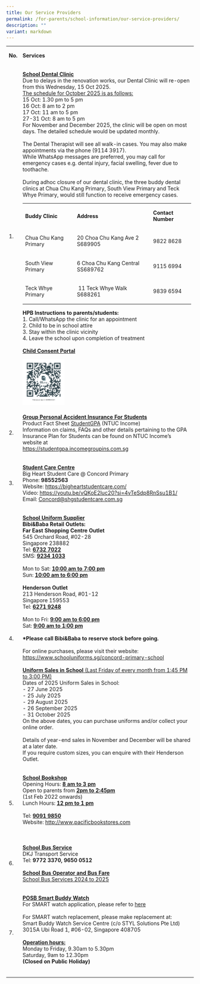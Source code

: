 ```yaml
---
title: Our Service Providers
permalink: /for-parents/school-information/our-service-providers/
description: ""
variant: markdown
---
```

<table style="minWidth: 50px">
<colgroup>
<col>
<col>
</colgroup>
<tbody>
<tr>
<td rowspan="1" colspan="1">
<p><strong>No.</strong>
</p>
</td>
<td rowspan="1" colspan="1">
<p><strong>Services</strong>
</p>
</td>
</tr>
<tr>
<td rowspan="1" colspan="1">
<p>1.</p>
</td>
<td rowspan="1" colspan="1">
<p><strong><u>School Dental Clinic</u></strong>
<br>Due to delays in the renovation works, our Dental Clinic will re-open from this Wednesday, 15 Oct 2025.
	<br><u>The schedule for October 2025 is as follows:</u>
<br>15 Oct: 1.30 pm to 5 pm
<br>16 Oct: 8 am to 2 pm
<br>17 Oct: 11 am to 5 pm
<br>27-31 Oct: 8 am to 5 pm
<br>For November and December 2025, the clinic will be open on most days. The detailed schedule would be updated monthly.
<br>	
<br>The Dental Therapist will see all walk-in cases. You may also make appointments via the phone (9114 3917). 
<br>While WhatsApp messages are preferred, you may call for emergency cases e.g. dental injury, facial swelling, fever due to toothache.
<br>
<br>During adhoc closure of our dental clinic, the three buddy dental clinics at Chua Chu Kang Primary, South View Primary and Teck Whye Primary, would still function to receive emergency cases.
<br>
<table style="minWidth: 75px">
<colgroup>
<col>
<col>
<col>
</colgroup>
<tbody>
<tr>
<td rowspan="1" colspan="1">
<p><strong>Buddy Clinic</strong>
</p>
</td>
<td rowspan="1" colspan="1">
<p><strong>Address</strong>
</p>
</td>
<td rowspan="1" colspan="1">
<p><strong>Contact Number</strong>
</p>
</td>
</tr>
<tr>
<td rowspan="1" colspan="1">
<p>Chua Chu Kang Primary</p>
</td>
<td rowspan="1" colspan="1">
<p>20 Choa Chu Kang Ave 2 S689905</p>
</td>
<td rowspan="1" colspan="1">
<p>9822 8628</p>
</td>
</tr>
<tr>
<td rowspan="1" colspan="1">
<p>South View Primary</p>
</td>
<td rowspan="1" colspan="1">
<p>6 Choa Chu Kang Central SS689762</p>
</td>
<td rowspan="1" colspan="1">
<p>9115 6994</p>
</td>
</tr>
<tr>
<td rowspan="1" colspan="1">
<p>Teck Whye Primary</p>
</td>
<td rowspan="1" colspan="1">
<p>&nbsp;11 Teck Whye Walk S688261</p>
</td>
<td rowspan="1" colspan="1">
<p>9839 6594</p>
</td>
</tr>
</tbody>
</table>
</p><p><strong>HPB Instructions to parents/students:</strong>
<br>1. Call/WhatsApp the clinic for an appointment
<br>2. Child to be in school attire
<br>3. Stay within the clinic vicinity
<br>4. Leave the school upon completion of treatment
<br>
<br><strong><u>Child Consent Portal</u></strong>
</p>
<div class="isomer-image-wrapper">
<img style="width:25%" height="auto" width="100%" src="/images/DentalQRCode.png">
</div>
</td>
</tr>
<tr>
<td rowspan="1" colspan="1">
<p>2.</p>
</td>
<td rowspan="1" colspan="1">
<p><strong><u>Group Personal Accident Insurance For Students</u></strong>
<br>Product Fact Sheet <a href="/files/Product_Fact_Sheet__Year_2025_.pdf" rel="noopener noreferrer" target="_blank">StudentGPA</a> (NTUC
Income)
<br>Information on claims, FAQs and other details pertaining to the GPA Insurance
Plan for Students can be found on NTUC Income’s website at
<br><a href="https://studentgpa.incomegroupins.com.sg" rel="noopener noreferrer" target="_blank">https://studentgpa.incomegroupins.com.sg</a>
</p>
</td>
</tr>
<tr>
<td rowspan="1" colspan="1">
<p>3.</p>
</td>
<td rowspan="1" colspan="1">
<p><strong><u>Student Care Centre<br></u></strong>
Big Heart Student Care @ Concord Primary
<br>Phone: <strong>98552563</strong>
<br>Website: <a href="https://bigheartstudentcare.com/" rel="noopener noreferrer" target="_blank">https://bigheartstudentcare.com/</a>
	<br>Video: <a href="https://bigheartstudentcare.com/" rel="noopener noreferrer" target="_blank">https://youtu.be/vQKoE2luc20?si=4vTeSdp8RnSsu1B1/</a>
<br>Email: <a href="mailto:Concord@shgstudentcare.com.sg" rel="noopener noreferrer" target="_blank">Concord@shgstudentcare.com.sg</a>
</p>
</td>
</tr>
<tr>
<td rowspan="1" colspan="1">
<p>4.</p>
</td>
<td rowspan="1" colspan="1">
<p><strong><u>School Uniform Supplier</u></strong>
<br><strong>Bibi&amp;Baba Retail Outlets:</strong>
<br><strong>Far East Shopping Centre Outlet</strong>
<br>545 Orchard Road, #02-28
<br>Singapore 238882
<br>Tel: <strong><u>6732 7022</u></strong>
<br>SMS: <strong><u>9234 1033</u></strong>
<br>
<br>Mon to Sat: <strong><u>10:00 am to 7:00 pm</u></strong>
<br>Sun: <strong><u>10:00 am to 6:00 pm</u></strong>
<br>
<br><strong>Henderson Outlet</strong>
<br>213 Henderson Road, #01-12
<br>Singapore 159553
<br>Tel: <strong><u>6271 9248</u></strong>
<br>
<br>Mon to Fri: <strong><u>9:00 am to 6:00 pm</u></strong>
<br>Sat: <strong><u>9:00 am to 1:00 pm</u></strong>
<br>
<br><strong>*Please call Bibi&amp;Baba to reserve stock before going.</strong>
<br>
<br>For online purchases, please visit their website:<a href="https://www.schooluniforms.sg/concord-primary-school" rel="noopener noreferrer" target="_blank"> https://www.schooluniforms.sg/concord-primary-school</a>
<br>
<br>
<u><strong>Uniform Sales in School </strong>(Last Friday of every month from 1:45 PM to 3:00 PM)</u>
<br>Dates of 2025 Uniform Sales in School:
<br>- 27 June 2025
<br>- 25 July 2025
<br>- 29 August 2025
<br>- 26 September 2025
<br>- 31 October 2025
<br>On the above dates, you can purchase uniforms and/or collect your online order.
<br><br>Details of year-end sales in November and December will be shared at a later date.
<br>If you require custom sizes, you can enquire with their Henderson Outlet.
<br>
</p>
</td>
</tr>
<tr>
<td rowspan="1" colspan="1">
<p>5.</p>
</td>
<td rowspan="1" colspan="1">
<p><strong><u>School Bookshop</u></strong>
<br>Opening Hours: <strong><u>8 am to 3 pm</u></strong>
<br>Open to parents from <strong><u>2pm to 2:45pm</u></strong>
<br>(1st Feb 2022 onwards)
<br>Lunch Hours: <strong><u>12 pm to 1 pm</u></strong>
<br>
<br>Tel: <strong><u>9091 9850</u></strong>
<br>Website: <a href="http://www.pacificbookstores.com/" rel="noopener noreferrer" target="_blank">http://www.pacificbookstores.com</a>
<br>
<br>
</p>
</td>
</tr>
<tr>
<td rowspan="1" colspan="1">
<p>6.</p>
</td>
<td rowspan="1" colspan="1">
<p><strong><u>School Bus Service </u></strong>
<br>DKJ Transport Service
<br>Tel: <strong>9772 3370, 9650 0512</strong>
<br>
<br><strong><u>School Bus Operator and Bus Fare</u></strong>
<br><a href="/files/school%20bus%20operator%20and%20bus%20fare_cps_2024v2.pdf" rel="noopener noreferrer" target="_blank">School Bus Services 2024 to 2025</a>
</p>
</td>
</tr>
<tr>
<td rowspan="1" colspan="1">
<p>7.</p>
</td>
<td rowspan="1" colspan="1">
<p><strong><u>POSB Smart Buddy Watch</u></strong>
<br>For SMART watch application, please refer to <a href="/files/Smart_Buddy_Registration_Letter.pdf" rel="noopener noreferrer" target="_blank">here</a>
<br>
<br>For SMART watch replacement, please make replacement at:
<br>Smart Buddy Watch Service Centre (c/o STYL Solutions Pte Ltd)
<br>3015A Ubi Road 1, #06-02, Singapore 408705
<br>
<br><strong><u>Operation hours:</u></strong>
<br>Monday to Friday, 9.30am to 5.30pm
<br>Saturday, 9am to 12.30pm
<br><strong>(Closed on Public Holiday)</strong>
<br>
<br>
</p>
</td>
</tr>
</tbody>
</table>
<p></p>